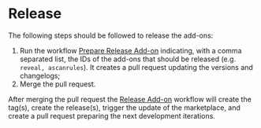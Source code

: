 # Release

The following steps should be followed to release the add-ons:
 1. Run the workflow [Prepare Release Add-on](https://github.com/zaproxy/zap-extensions/actions/workflows/prepare-release-add-on.yml)
    indicating, with a comma separated list, the IDs of the add-ons that should be released (e.g. `reveal, ascanrules`). It creates a
    pull request updating the versions and changelogs;
 2. Merge the pull request.

After merging the pull request the [Release Add-on](https://github.com/zaproxy/zap-extensions/actions/workflows/release-add-on.yml) workflow
will create the tag(s), create the release(s), trigger the update of the marketplace, and create a pull request preparing the next development iterations.
